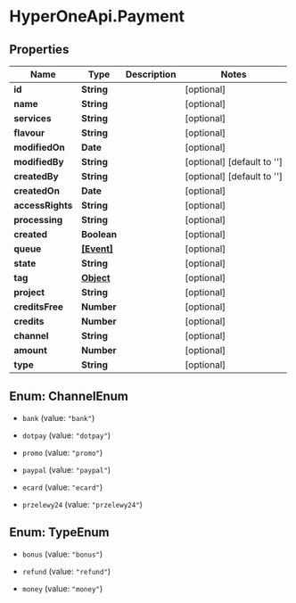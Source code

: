 # HyperOneApi.Payment

## Properties

Name | Type | Description | Notes
------------ | ------------- | ------------- | -------------
**id** | **String** |  | [optional] 
**name** | **String** |  | [optional] 
**services** | **String** |  | [optional] 
**flavour** | **String** |  | [optional] 
**modifiedOn** | **Date** |  | [optional] 
**modifiedBy** | **String** |  | [optional] [default to &#39;&#39;]
**createdBy** | **String** |  | [optional] [default to &#39;&#39;]
**createdOn** | **Date** |  | [optional] 
**accessRights** | **String** |  | [optional] 
**processing** | **String** |  | [optional] 
**created** | **Boolean** |  | [optional] 
**queue** | [**[Event]**](Event.md) |  | [optional] 
**state** | **String** |  | [optional] 
**tag** | [**Object**](.md) |  | [optional] 
**project** | **String** |  | [optional] 
**creditsFree** | **Number** |  | [optional] 
**credits** | **Number** |  | [optional] 
**channel** | **String** |  | [optional] 
**amount** | **Number** |  | [optional] 
**type** | **String** |  | [optional] 



## Enum: ChannelEnum


* `bank` (value: `"bank"`)

* `dotpay` (value: `"dotpay"`)

* `promo` (value: `"promo"`)

* `paypal` (value: `"paypal"`)

* `ecard` (value: `"ecard"`)

* `przelewy24` (value: `"przelewy24"`)





## Enum: TypeEnum


* `bonus` (value: `"bonus"`)

* `refund` (value: `"refund"`)

* `money` (value: `"money"`)




